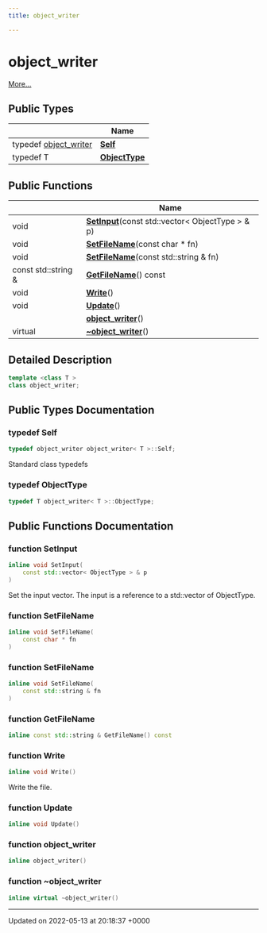```yaml
---
title: object_writer

---
```


# object_writer



 [More...](#detailed-description)

## Public Types

|                | Name           |
| -------------- | -------------- |
| typedef [object_writer](../Classes/classobject__writer.md) | **[Self](../Classes/classobject__writer.md#typedef-self)**  |
| typedef T | **[ObjectType](../Classes/classobject__writer.md#typedef-objecttype)**  |

## Public Functions

|                | Name           |
| -------------- | -------------- |
| void | **[SetInput](../Classes/classobject__writer.md#function-setinput)**(const std::vector< ObjectType > & p) |
| void | **[SetFileName](../Classes/classobject__writer.md#function-setfilename)**(const char * fn) |
| void | **[SetFileName](../Classes/classobject__writer.md#function-setfilename)**(const std::string & fn) |
| const std::string & | **[GetFileName](../Classes/classobject__writer.md#function-getfilename)**() const |
| void | **[Write](../Classes/classobject__writer.md#function-write)**() |
| void | **[Update](../Classes/classobject__writer.md#function-update)**() |
| | **[object_writer](../Classes/classobject__writer.md#function-object-writer)**() |
| virtual | **[~object_writer](../Classes/classobject__writer.md#function-~object-writer)**() |

## Detailed Description

```cpp
template <class T >
class object_writer;
```

## Public Types Documentation

### typedef Self

```cpp
typedef object_writer object_writer< T >::Self;
```


Standard class typedefs 


### typedef ObjectType

```cpp
typedef T object_writer< T >::ObjectType;
```


## Public Functions Documentation

### function SetInput

```cpp
inline void SetInput(
    const std::vector< ObjectType > & p
)
```


Set the input vector. The input is a reference to a std::vector of ObjectType. 


### function SetFileName

```cpp
inline void SetFileName(
    const char * fn
)
```


### function SetFileName

```cpp
inline void SetFileName(
    const std::string & fn
)
```


### function GetFileName

```cpp
inline const std::string & GetFileName() const
```


### function Write

```cpp
inline void Write()
```


Write the file. 


### function Update

```cpp
inline void Update()
```


### function object_writer

```cpp
inline object_writer()
```


### function ~object_writer

```cpp
inline virtual ~object_writer()
```


-------------------------------

Updated on 2022-05-13 at 20:18:37 +0000